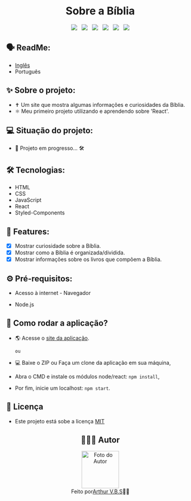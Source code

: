 <h1 align="center">Sobre a Bíblia</h1>

<div align="center">
  <img src="https://img.shields.io/badge/License-MIT-000?style=social&logo=json&logoColor=469BD2">
  &nbsp;
  <img src="https://img.shields.io/badge/GitHub-000?style=social&logo=github&logoColor=469BD2">
  &nbsp;
  <img src="https://img.shields.io/badge/HTML-000?style=social&logo=html5&logoColor=469BD2">
  &nbsp;
  <img src="https://img.shields.io/badge/CSS-000?style=social&logo=css3&logoColor=469BD2">
  &nbsp;
  <img src="https://img.shields.io/badge/JavaScript-000?style=social&logo=javascript&logoColor=469BD2">
  &nbsp;
  <img src="https://img.shields.io/badge/React-000?style=social&logo=react&logoColor=469BD2">
</div>

## 🗣️ ReadMe:

- [Inglês](https://github.com/ArthurVBS/AboutTheBible#about-the-bible)
- Português

## ✨ Sobre o projeto:

- ✝️ Um site que mostra algumas informações e curiosidades da Bíblia.
- ⚛️ Meu primeiro projeto utilizando e aprendendo sobre 'React'.

## 💻 Situação do projeto:

- 🚧 Projeto em progresso... 🛠️

## 🛠 Tecnologias:

- HTML
- CSS
- JavaScript
- React
- Styled-Components

## 📝 Features:

- [x] Mostrar curiosidade sobre a Bíblia.
- [x] Mostrar como a Bíblia é organizada/dividida.
- [X] Mostrar informações sobre os livros que compõem a Bíblia.

## ⚙️ Pré-requisitos:

- Acesso à internet - Navegador

- Node.js

## 🚀 Como rodar a aplicação?

- 🌎 Acesse o [site da aplicação](https://arthurvbs.github.io/AboutTheBible/).

  `ou`

- 💻 Baixe o ZIP ou Faça um clone da aplicação em sua máquina,
- Abra o CMD e instale os módulos node/react: `npm install`,
- Por fim, inicie um localhost: `npm start`.

## 📝 Licença

- Este projeto está sobe a licença [MIT](https://github.com/ArthurVBS/AboutTheBible/blob/main/LICENSE)

<h2 align="center">👨🏽‍💻 Autor</h2>
<div align="center">
  <img width="100px;" src="https://avatars.githubusercontent.com/u/84406367?v=4" alt="Foto do Autor"/>
  <br><span>Feito por<a href="https://github.com/ArthurVBS" target="_blank" rel="external">Arthur V.B.S</a>✌🏽</span>
</div>
